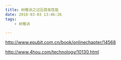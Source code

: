 ```yaml
---
title: 树莓派之过压提高性能
date: 2018-03-03 13:46:26
tags:
	- 树莓派

---
```




http://www.epubit.com.cn/book/onlinechapter/14568



http://www.4hou.com/technology/10130.html